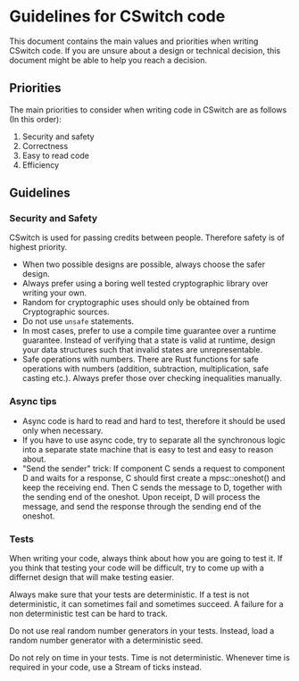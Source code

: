 # Guidelines for CSwitch code

This document contains the main values and priorities when writing CSwitch
code. If you are unsure about a design or technical decision, this document
might be able to help you reach a decision.

## Priorities

The main priorities to consider when writing code in CSwitch are as follows (In
this order):

1. Security and safety
2. Correctness
3. Easy to read code
4. Efficiency

## Guidelines

### Security and Safety

CSwitch is used for passing credits between people. Therefore safety is of
highest priority.

- When two possible designs are possible, always choose the safer design.
- Always prefer using a boring well tested cryptographic library over writing
    your own.
- Random for cryptographic uses should only be obtained from Cryptographic sources.
- Do not use `unsafe` statements.
- In most cases, prefer to use a compile time guarantee over a runtime guarantee.
    Instead of verifying that a state is valid at runtime, design your data
    structures such that invalid states are unrepresentable.
- Safe operations with numbers. There are Rust functions for safe operations
    with numbers (addition, subtraction, multiplication, safe casting etc.).
    Always prefer those over checking inequalities manually.


### Async tips

- Async code is hard to read and hard to test, therefore it should be used only
    when necessary.
- If you have to use async code, try to separate all the synchronous logic into
    a separate state machine that is easy to test and easy to reason about.
- "Send the sender" trick: If component C sends a request to component D and
    waits for a response, C should first create a mpsc::oneshot() and keep the
    receiving end. Then C sends the message to D, together with the sending end
    of the oneshot. Upon receipt, D will process the message, and send the
    response through the sending end of the oneshot.

### Tests

When writing your code, always think about how you are going to test it.
If you think that testing your code will be difficult, try to come up with a
differnet design that will make testing easier.

Always make sure that your tests are deterministic. If a test is not
deterministic, it can sometimes fail and sometimes succeed. A failure for a non
deterministic test can be hard to track.

Do not use real random number generators in your tests. Instead, load a random
number generator with a deterministic seed.

Do not rely on time in your tests. Time is not deterministic. Whenever time is
required in your code, use a Stream of ticks instead.

